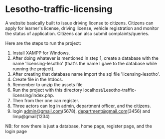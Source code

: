 # Lesotho-traffic-licensing

A website basically built to issue driving license to citizens. Citizens can apply for learner's license, driving license, vehicle registration and monitor the status of application. Citizens can also submit complaints/queries.

Here are the steps to run the project:
1. Install XAMPP for Windows.
2. After doing whatever is mentioned in step 1, create a database with the name 'licensing-lesotho' (that's the name I gave to the database while
   running the project).
3. After creating that database name import the sql file 'licensing-lesotho'.
4. Create file in the htdocs.
5. Remember to unzip the assets file
6. Run the project  with this directory localhost/Lesotho-traffic-licensing/index.php.
7. Then from ther one can register.
8. Three actors can log in admin, department officer, and the citizens.
9. login admin@gmail.com(5678), department@gmail.com(3456) and limp@gmail(1234)

NB: for now there is just a database, home page, register page, and the login page

